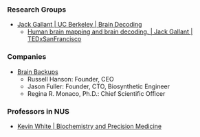 
### Research Groups

- [Jack Gallant | UC Berkeley | Brain Decoding](https://www.gallantlab.org/brain-viewers/)
    - [Human brain mapping and brain decoding. | Jack Gallant | TEDxSanFrancisco](https://www.youtube.com/watch?v=Ecvv-EvOj8M)

### Companies

- [Brain Backups](https://www.brainbackups.com/in-the-lab/)
    - Russell Hanson: Founder, CEO
    - Jason Fuller: Founder, CTO, Biosynthetic Engineer
    - Regina R. Monaco, Ph.D.: Chief Scientific Officer

### Professors in NUS

- [Kevin White | Biochemistry and Precision Medicine](https://medicine.nus.edu.sg/bch/faculty/kevin-white/)
